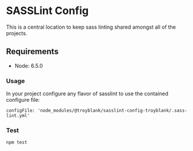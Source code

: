 # SASSLint Config

This is a central location to keep sass linting shared amongst all of the projects.

## Requirements

* Node: 6.5.0

### Usage
In your project configure any flavor of sasslint to use the contained configure file:

```
configFile: 'node_modules/@troyblank/sasslint-config-troyblank/.sass-lint.yml'
```

### Test

    npm test
